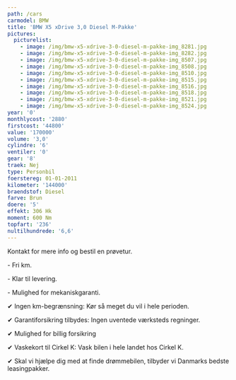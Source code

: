 ```yaml
---
path: /cars
carmodel: BMW
title: 'BMW X5 xDrive 3,0 Diesel M-Pakke'
pictures:
  picturelist:
    - image: /img/bmw-x5-xdrive-3-0-diesel-m-pakke-img_8281.jpg
    - image: /img/bmw-x5-xdrive-3-0-diesel-m-pakke-img_8282.jpg
    - image: /img/bmw-x5-xdrive-3-0-diesel-m-pakke-img_8507.jpg
    - image: /img/bmw-x5-xdrive-3-0-diesel-m-pakke-img_8508.jpg
    - image: /img/bmw-x5-xdrive-3-0-diesel-m-pakke-img_8510.jpg
    - image: /img/bmw-x5-xdrive-3-0-diesel-m-pakke-img_8515.jpg
    - image: /img/bmw-x5-xdrive-3-0-diesel-m-pakke-img_8516.jpg
    - image: /img/bmw-x5-xdrive-3-0-diesel-m-pakke-img_8518.jpg
    - image: /img/bmw-x5-xdrive-3-0-diesel-m-pakke-img_8521.jpg
    - image: /img/bmw-x5-xdrive-3-0-diesel-m-pakke-img_8524.jpg
year: '0'
monthlycost: '2880'
firstcost: '44800'
value: '170000'
volume: '3,0'
cylindre: '6'
ventiler: '0'
gear: '8'
traek: Nej
type: Personbil
foerstereg: 01-01-2011
kilometer: '144000'
braendstof: Diesel
farve: Brun
doere: '5'
effekt: 306 Hk
moment: 600 Nm
topfart: '236'
nultilhundrede: '6,6'
---
```

Kontakt for mere info og bestil en prøvetur.



\- Fri km. 

\- Klar til levering.

\- Mulighed for mekaniskgaranti.

 

 ✔ Ingen km-begrænsning: Kør så meget du vil i hele perioden.

 ✔ Garantiforsikring tilbydes: Ingen uventede værksteds regninger.

 ✔ Mulighed for billig forsikring 

 ✔ Vaskekort til Cirkel K: Vask bilen i hele landet hos Cirkel K.

 ✔ Skal vi hjælpe dig med at finde drømmebilen, tilbyder vi Danmarks bedste leasingpakker.
